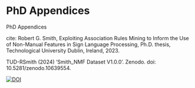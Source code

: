 # PhD Appendices
 PhD Appendices

cite: 
Robert G. Smith, Exploiting Association Rules Mining to Inform the Use of Non-Manual Features in Sign Language Processing,
Ph.D. thesis, Technological University Dublin, Ireland, 2023.

TUD-RSmith (2024) ‘Smith_NMF Dataset V1.0.0’. Zenodo. doi: 10.5281/zenodo.10639554.

[![DOI](https://zenodo.org/badge/560578153.svg)](https://zenodo.org/doi/10.5281/zenodo.10639533)

